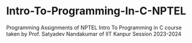 # Intro-To-Programming-In-C-NPTEL
Programming Assignments of NPTEL Intro To Programming in C course taken by Prof. Satyadev Nandakumar of IIT Kanpur
Session 2023-2024
